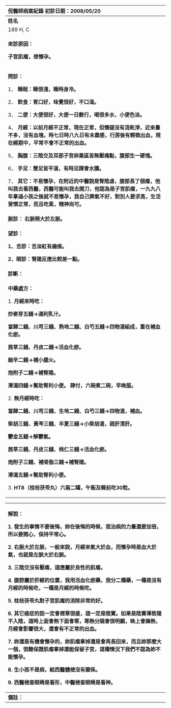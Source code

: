 ﻿|**倪醫師病案紀錄**     初診日期：2008/05/20|
| :- |
|**姓名**|**性別：**|**年齡及體型**|**來診日期：**|
|189 H, C|F|37歲  瘦|2008/05/20|
|<p>**來診原因：**</p><p>**子宮肌瘤，想懷孕。**</p>|
|<p>**問診：**</p><p>1、 **睡眠：睡很淺，睡時身冷。**</p><p>2、 **飲食：胃口好，味覺很好，不口渴。**</p><p>3、 **二便：大便很好，大便一日數行，喝很多水，小便色淡。**</p><p>4、 **月經：以前月經不正常，現在正常，但懷疑沒有流乾淨，近來量不多，沒有血塊，時七日時八九日有未盡感，行房後有輕微出血，現在經期中，平常不會不正常的出血。**</p><p>5、 **胸腹：三陰交及耳部子宮卵巢區皆無壓痛點，腹部生一硬塊。**</p><p>6、 **手足：雙足皆平溫，有時足踝會水腫。**</p><p>7、 **其它：不易懷孕，在附近的中醫說是腎陰虛，腹部長了個瘤，他叫我去看西醫，西醫可能叫我去開刀，他認為是子宮肌瘤，一九九八年拿過小孩之後就不易懷孕，我自己脾氣不好，對別人要求高，生活習慣正常，而且吃素，精神尚可。**</p>|
|**脈診： 右脈稍大於左脈。**|
|<p>**望診：**</p><p>**1、舌診：舌淡紅有齒痕。**</p><p>**2、眼診：腎陽反應比較差一點。**</p>|
|**診斷：** |
|<p>**中藥處方：**</p><p>1. **月經來時吃：**</p><p>**炒麥芽五錢→通利乳汁。**</p><p>**當歸二錢、川芎三錢、熟地二錢、白芍五錢→四物湯組成，重在補血化瘀。**</p><p>**茜草三錢、丹皮二錢→活血化瘀。**</p><p>**細辛二錢→補小腸火。**</p><p>**炮附子二錢→補腎陽。**</p><p>**澤瀉四錢→幫助腎利小便。    肆付，六碗煮二碗，早晚服。**</p><p>2. **無月經時吃：**</p><p>**當歸二錢、川芎三錢、生地二錢、白芍三錢→四物湯，補血。**</p><p>**柴胡三錢、黃芩三錢、半夏三錢→小柴胡湯，疏肝清肝。**</p><p>**鬱金五錢→解鬱氣。**</p><p>**茜草三錢、丹皮三錢、桃仁三錢→活血化瘀。**</p><p>**炮附子三錢、補骨脂三錢→補腎陽。**</p><p>**澤瀉五錢→幫助腎利小便。**</p><p>3. **HT8（桂枝茯苓丸）六兩二罐，午飯及睡前吃30粒。**</p>|



|<p>**解說：**</p><p>1. **發生的事情不要後悔，妳在後悔的時候，我治病的力量還要加倍，所以要開心，保持平常心。**</p><p>2. **右脈大於左脈，一般來說，月經來氣大於血，而懷孕時是血大於氣，也就是左脈大於右脈。**</p><p>3. **三陰交沒有壓痛，這應屬於良性的肌瘤。**</p><p>4. **腹腔屬於肝經的位置，我用活血化瘀藥，我分二種藥，一種是沒有月經的時候吃，一種是月經的時候吃。**</p><p>5. **桂枝茯苓丸對子宮肌瘤的消除非常的好。**</p><p>6. **其它癌症的話一定會裡寒很盛，這一定是陰實。如果是陰實導致陽不入陰，這時上面會熱下面會寒，寒熱分隔會很明顯，晚上會躁熱，月經會影響很大，還會有不正常的出血。**</p><p>7. **妳還是有機會懷孕的，妳肌瘤拿掉還是會再長回來，而且妳那麼大一個，很難保證肌瘤拿掉還能保留子宮，這種情況下我們不認為妳不能懷孕。**</p><p>8. **生小孩不是病，給西醫體檢沒有關係。**</p><p>9. **西醫檢查眼睛是看形，中醫檢查眼睛是看神。**</p>|
| :- |
|**備註：**|

